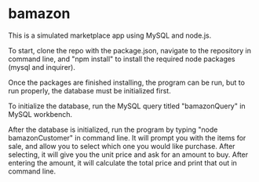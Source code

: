 # bamazon #
This is a simulated marketplace app using MySQL and node.js.

To start, clone the repo with the package.json, navigate to the repository in command line, and "npm install" to install the required node packages (mysql and inquirer).

Once the packages are finished installing, the program can be run, but to run properly, the database must be initialized first.

To initialize the database, run the MySQL query titled "bamazonQuery" in MySQL workbench.

After the database is initialized, run the program by typing "node bamazonCustomer" in command line. It will prompt you with the items for sale, and allow you to select which one you would like purchase. After selecting, it will give you the unit price and ask for an amount to buy. After entering the amount, it will calculate the total price and print that out in command line.